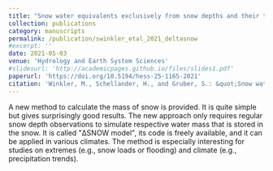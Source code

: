 ```yaml
---
title: "Snow water equivalents exclusively from snow depths and their temporal changes: the Δsnow model"
collection: publications
category: manuscripts
permalink: /publication/swinkler_etal_2021_deltasnow
#excerpt: ''
date: 2021-05-03
venue: 'Hydrology and Earth System Sciences'
#slidesurl: 'http://academicpages.github.io/files/slides1.pdf'
paperurl: 'https://doi.org/10.5194/hess-25-1165-2021'
citation: 'Winkler, M., Schellander, H., and Gruber, S.: &quot;Snow water equivalents exclusively from snow depths and their temporal changes: the Δsnow model.&quot; <i>Hydrol. Earth Syst. Sci., 25, 1165–1187, 2021</i>.'
---
```


A new method to calculate the mass of snow is provided. It is quite simple but gives surprisingly good results. The new approach only requires regular snow depth observations to simulate respective water mass that is stored in the snow. It is called "ΔSNOW model", its code is freely available, and it can be applied in various climates. The method is especially interesting for studies on extremes (e.g., snow loads or flooding) and climate (e.g., precipitation trends).